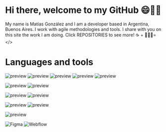 # Hi there, welcome to my GitHub 😄👋🏼
My name is Matías González and I am a developer based in Argentina, Buenos Aires. I work with agile methodologies and tools. I share with you on this site the work I am doing. Click REPOSITORIES to see more!
☕️ + 👨🏽‍💻= </>

# Languages and tools
![preview](https://img.shields.io/badge/HTML5-E34F26?style=for-the-badge&logo=html5&logoColor=white) ![preview](https://img.shields.io/badge/CSS3-1572B6?style=for-the-badge&logo=css3&logoColor=white)  ![preview](https://img.shields.io/badge/JavaScript-323330?style=for-the-badge&logo=javascript&logoColor=F7DF1E)
 ![preview](https://img.shields.io/badge/json-5E5C5C?style=for-the-badge&logo=json&logoColor=white
) ![preview](https://img.shields.io/badge/Delphi-B22222?style=for-the-badge&logo=delphi&logoColor=white)

![preview](https://img.shields.io/badge/React-20232A?style=for-the-badge&logo=react&logoColor=61DAFB)  ![preview](https://img.shields.io/badge/Postman-FF6C37?style=for-the-badge&logo=Postman&logoColor=white
)

![preview](https://img.shields.io/badge/VSCode-0078D4?style=for-the-badge&logo=visual%20studio%20code&logoColor=white)  ![preview](https://img.shields.io/badge/Eclipse-2C2255?style=for-the-badge&logo=eclipse&logoColor=white) 

![preview](https://img.shields.io/badge/Hyper-000000?style=for-the-badge&logo=hyper&logoColor=white
) ![preview](https://img.shields.io/badge/windows%20terminal-4D4D4D?style=for-the-badge&logo=windows%20terminal&logoColor=white
)

![preview](https://img.shields.io/badge/Trello-0052CC?style=for-the-badge&logo=trello&logoColor=white) 


![Figma](https://img.shields.io/badge/Figma-Design-blue?logo=figma) ![Webflow](https://img.shields.io/badge/Webflow-No%20code-4353FF?logo=webflow)


